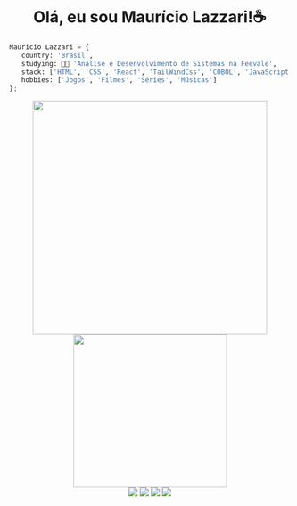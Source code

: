 <img min-width="300px" max-width="300px" width="300px" align="right">

 <h1 align = "center"/>  Olá, eu sou Maurício Lazzari!☕️</h1>
 
  ```python
  Mauricio Lazzari = {
     country: 'Brasil',
     studying: 👨‍🎓 'Análise e Desenvolvimento de Sistemas na Feevale',
     stack: ['HTML', 'CSS', 'React', 'TailWindCss', 'COBOL', 'JavaScript'],    
     hobbies: ['Jogos', 'Filmes', 'Séries', 'Músicas']
 };
 ```


<div align="center">
<img width="420px" src="https://github-readme-stats.vercel.app/api?username=MauricioLazzari&show_icons=true&theme=react&hide=contribs,issues">
<img width="275px" src="https://github-readme-stats.vercel.app/api/top-langs/?username=MauricioLazzari&layout=compact&theme=react&hide=html">
</a>
</div>

<div align="center">
  <a href="https://instagram.com/mauriciolazz" target="_blank"><img src="https://img.shields.io/badge/-Instagram-%23E4405F?style=for-the-badge&logo=instagram&logoColor=white" target="_blank"></a>
 <a href="https://discord.gg/wagxzStdcR" target="_blank"><img src="https://img.shields.io/badge/Discord-7289DA?style=for-the-badge&logo=discord&logoColor=white" target="_blank"></a> 
  <a href = "mailto:mauricio.j.lazzari@gmail.com"><img src="https://img.shields.io/badge/-Gmail-%23333?style=for-the-badge&logo=gmail&logoColor=white" target="_blank"></a>
  <a href="https://www.linkedin.com/in/mauricio-lazzari-2b63a912b" target="_blank"><img src="https://img.shields.io/badge/-LinkedIn-%230077B5?style=for-the-badge&logo=linkedin&logoColor=white" target="_blank"></a> 
</div>
  
